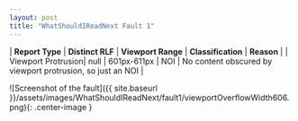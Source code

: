 ```yaml
---
layout: post
title: "WhatShouldIReadNext Fault 1"
---
```

| **Report Type** | **Distinct RLF** | **Viewport Range** | **Classification** | **Reason** |
| Viewport Protrusion| null | 601px-611px | NOI | No content obscured by viewport protrusion, so just an NOI | 

![Screenshot of the fault]({{ site.baseurl }}/assets/images/WhatShouldIReadNext/fault1/viewportOverflowWidth606.png){: .center-image }